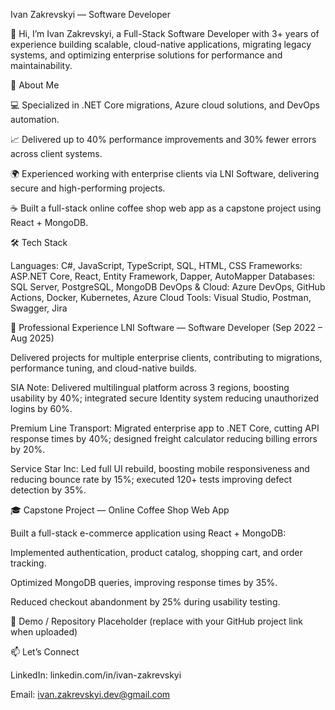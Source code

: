 Ivan Zakrevskyi — Software Developer

👋 Hi, I’m Ivan Zakrevskyi, a Full-Stack Software Developer with 3+ years of experience building scalable, cloud-native applications, migrating legacy systems, and optimizing enterprise solutions for performance and maintainability.

🚀 About Me

💻 Specialized in .NET Core migrations, Azure cloud solutions, and DevOps automation.

📈 Delivered up to 40% performance improvements and 30% fewer errors across client systems.

🌍 Experienced working with enterprise clients via LNI Software, delivering secure and high-performing projects.

☕ Built a full-stack online coffee shop web app as a capstone project using React + MongoDB.

🛠️ Tech Stack

Languages: C#, JavaScript, TypeScript, SQL, HTML, CSS
Frameworks: ASP.NET Core, React, Entity Framework, Dapper, AutoMapper
Databases: SQL Server, PostgreSQL, MongoDB
DevOps & Cloud: Azure DevOps, GitHub Actions, Docker, Kubernetes, Azure Cloud
Tools: Visual Studio, Postman, Swagger, Jira

💼 Professional Experience
LNI Software — Software Developer (Sep 2022 – Aug 2025)

Delivered projects for multiple enterprise clients, contributing to migrations, performance tuning, and cloud-native builds.

SIA Note: Delivered multilingual platform across 3 regions, boosting usability by 40%; integrated secure Identity system reducing unauthorized logins by 60%.

Premium Line Transport: Migrated enterprise app to .NET Core, cutting API response times by 40%; designed freight calculator reducing billing errors by 20%.

Service Star Inc: Led full UI rebuild, boosting mobile responsiveness and reducing bounce rate by 15%; executed 120+ tests improving defect detection by 35%.

🎓 Capstone Project — Online Coffee Shop Web App

Built a full-stack e-commerce application using React + MongoDB:

Implemented authentication, product catalog, shopping cart, and order tracking.

Optimized MongoDB queries, improving response times by 35%.

Reduced checkout abandonment by 25% during usability testing.

🔗 Demo / Repository Placeholder
 (replace with your GitHub project link when uploaded)

📫 Let’s Connect

LinkedIn: linkedin.com/in/ivan-zakrevskyi

Email: ivan.zakrevskyi.dev@gmail.com
